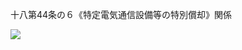 十八第44条の６《特定電気通信設備等の特別償却》関係

![](https://www.nta.go.jp/tmp/fd33ffc0-70a5-4fda-b421-86ce3b7aa6d6/images/1535dd4cacc386824e95901f76c9ef61c9ad0bdd0cd40780be2fd47ed24eb3e0.jpg)